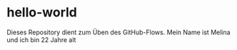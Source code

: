 # hello-world
Dieses Repository dient zum Üben des GitHub-Flows.
Mein Name ist Melina und ich bin 22 Jahre alt
